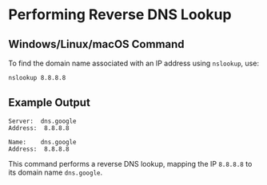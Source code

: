 # Performing Reverse DNS Lookup

## **Windows/Linux/macOS Command**
To find the domain name associated with an IP address using `nslookup`, use:

```cmd
nslookup 8.8.8.8
```

## **Example Output**
```
Server:  dns.google
Address:  8.8.8.8

Name:    dns.google
Address:  8.8.8.8
```

This command performs a reverse DNS lookup, mapping the IP `8.8.8.8` to its domain name `dns.google`.
